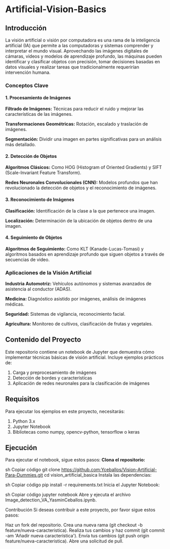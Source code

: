 # Artificial-Vision-Basics

## Introducción
La visión artificial o visión por computadora es una rama de la inteligencia artificial (IA) que permite a las computadoras y sistemas comprender y interpretar el mundo visual. Aprovechando las imágenes digitales de cámaras, videos y modelos de aprendizaje profundo, las máquinas pueden identificar y clasificar objetos con precisión, tomar decisiones basadas en datos visuales y realizar tareas que tradicionalmente requerirían intervención humana.

### Conceptos Clave
#### 1. Procesamiento de Imágenes
**Filtrado de Imágenes:** Técnicas para reducir el ruido y mejorar las características de las imágenes.

**Transformaciones Geométricas:** Rotación, escalado y traslación de imágenes.

**Segmentación:** Dividir una imagen en partes significativas para un análisis más detallado.

#### 2. Detección de Objetos
**Algoritmos Clásicos:** Como HOG (Histogram of Oriented Gradients) y SIFT (Scale-Invariant Feature Transform).

**Redes Neuronales Convolucionales (CNN):** Modelos profundos que han revolucionado la detección de objetos y el reconocimiento de imágenes.

#### 3. Reconocimiento de Imágenes
**Clasificación:** Identificación de la clase a la que pertenece una imagen.

**Localización:** Determinación de la ubicación de objetos dentro de una imagen.

#### 4. Seguimiento de Objetos
**Algoritmos de Seguimiento:** Como KLT (Kanade-Lucas-Tomasi) y algoritmos basados en aprendizaje profundo que siguen objetos a través de secuencias de video.

### Aplicaciones de la Visión Artificial
**Industria Automotriz:** Vehículos autónomos y sistemas avanzados de asistencia al conductor (ADAS).

**Medicina:** Diagnóstico asistido por imágenes, análisis de imágenes médicas.

**Seguridad:** Sistemas de vigilancia, reconocimiento facial.

**Agricultura:** Monitoreo de cultivos, clasificación de frutas y vegetales.


## Contenido del Proyecto
Este repositorio contiene un notebook de Jupyter que demuestra cómo implementar técnicas básicas de visión artificial. Incluye ejemplos prácticos de:

1. Carga y preprocesamiento de imágenes
2. Detección de bordes y características
3. Aplicación de redes neuronales para la clasificación de imágenes

## Requisitos
Para ejecutar los ejemplos en este proyecto, necesitarás:
1. Python 3.x
2. Jupyter Notebook
3. Bibliotecas como numpy, opencv-python, tensorflow o keras

## Ejecución
Para ejecutar el notebook, sigue estos pasos:
**Clona el repositorio:**

sh
Copiar código
git clone https://github.com:Yceballos/Vision-Artificial-Para-Dummies.git
cd vision_artificial_basica
Instala las dependencias:

sh
Copiar código
pip install -r requirements.txt
Inicia el Jupyter Notebook:

sh
Copiar código
jupyter notebook
Abre y ejecuta el archivo Image_detection_VA_YasminCeballos.ipynb.

Contribución
Si deseas contribuir a este proyecto, por favor sigue estos pasos:

Haz un fork del repositorio.
Crea una nueva rama (git checkout -b feature/nueva-caracteristica).
Realiza tus cambios y haz commit (git commit -am 'Añadir nueva característica').
Envía tus cambios (git push origin feature/nueva-caracteristica).
Abre una solicitud de pull.
